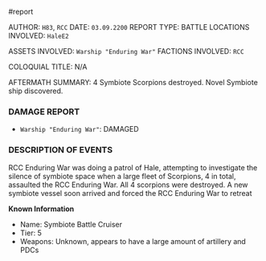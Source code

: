 #report

AUTHOR: `H83`, `RCC`
DATE: `03.09.2200`
REPORT TYPE: BATTLE
LOCATIONS INVOLVED: `HaleE2`

ASSETS INVOLVED: `Warship "Enduring War"`
FACTIONS INVOLVED: `RCC`

COLOQUIAL TITLE: N/A

AFTERMATH SUMMARY: 4 Symbiote Scorpions destroyed. Novel Symbiote ship discovered.

### DAMAGE REPORT
- `Warship "Enduring War"`: DAMAGED
### DESCRIPTION OF EVENTS
RCC Enduring War was doing a patrol of Hale, attempting to investigate the silence of symbiote space when a large fleet of Scorpions, 4 in total, assaulted the RCC Enduring War. All 4 scorpions were destroyed. A new symbiote vessel soon arrived and forced the RCC Enduring War to retreat

**Known Information** 
- Name: Symbiote Battle Cruiser
- Tier: 5 
- Weapons: Unknown, appears to have a large amount of artillery and PDCs